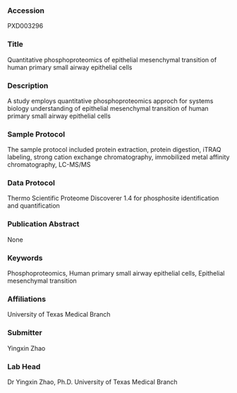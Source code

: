 ### Accession
PXD003296

### Title
Quantitative phosphoproteomics of epithelial mesenchymal transition of human primary small airway epithelial cells

### Description
A study employs quantitative phosphoproteomics approch for systems biology understanding of epithelial mesenchymal transition of human primary small airway epithelial cells

### Sample Protocol
The sample protocol included protein extraction, protein digestion, iTRAQ labeling, strong cation exchange chromatography, immobilized metal affinity chromatography, LC-MS/MS

### Data Protocol
Thermo Scientific Proteome Discoverer 1.4 for phosphosite identification and quantification

### Publication Abstract
None

### Keywords
Phosphoproteomics, Human primary small airway epithelial cells, Epithelial mesenchymal transition

### Affiliations
University of Texas Medical Branch

### Submitter
Yingxin Zhao

### Lab Head
Dr Yingxin Zhao, Ph.D.
University of Texas Medical Branch


